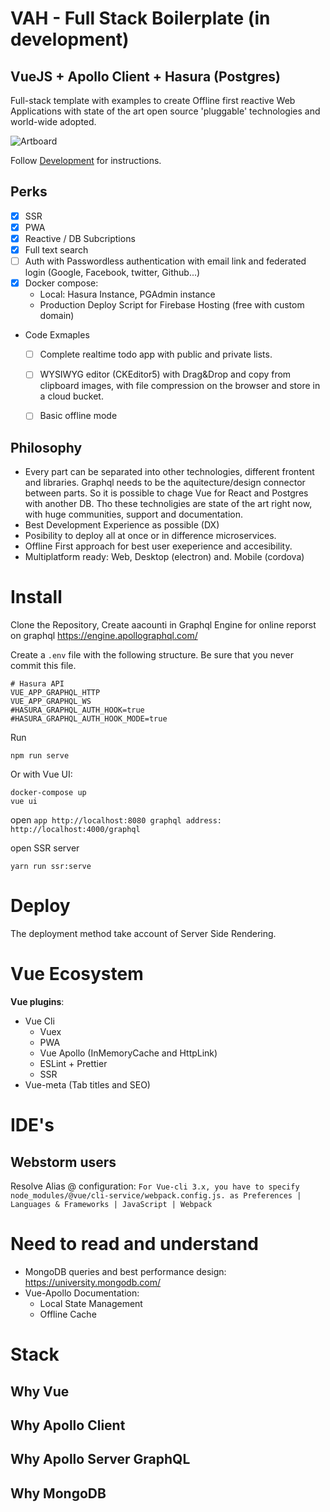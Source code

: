 # VAH - Full Stack Boilerplate (in development)
## VueJS + Apollo Client + Hasura (Postgres)
Full-stack template with examples to create Offline first reactive Web Applications with state of the art open source 'pluggable' technologies and world-wide adopted.

![Artboard](https://user-images.githubusercontent.com/4195550/79074476-f69f9100-7cec-11ea-99a7-855b4b711d66.jpg)

Follow [Development](DEVELOPMENT.md) for instructions.

## Perks
- [X] SSR
- [X] PWA
- [X] Reactive / DB Subcriptions
- [X] Full text search
- [ ] Auth with Passwordless authentication with email link and federated login (Google, Facebook, twitter, Github...)
- [X] Docker compose: 
  - Local: Hasura Instance, PGAdmin instance
  - Production Deploy Script for Firebase Hosting (free with custom domain)
- Code Exmaples
  - [ ] Complete realtime todo app with public and private lists.
  - [ ] WYSIWYG editor (CKEditor5) with Drag&Drop and copy from clipboard images, with file compression on the browser and store in a cloud bucket.
  - [ ] Basic offline mode


## Philosophy
- Every part can be separated into other technologies, different frontent and libraries. Graphql needs to be the aquitecture/design connector between parts. So it is possible to chage Vue for React and Postgres with another DB. Tho these technoligies are state of the art right now, with huge communities, support and documentation. 
- Best Development Experience as possible (DX)
- Posibility to deploy all at once or in difference microservices.
- Offline First approach for best user exeperience and accesibility. 
- Multiplatform ready: Web, Desktop (electron) and. Mobile (cordova)

Install
=======
Clone the Repository, 
Create aacounti in Graphql Engine for online reporst on graphql https://engine.apollographql.com/

Create a `.env` file with the following structure. Be sure that you never commit this file.
```
# Hasura API
VUE_APP_GRAPHQL_HTTP
VUE_APP_GRAPHQL_WS
#HASURA_GRAPHQL_AUTH_HOOK=true
#HASURA_GRAPHQL_AUTH_HOOK_MODE=true
```

Run 
```
npm run serve
```
Or with Vue UI:
```shell
docker-compose up
vue ui
```
open 
`
app http://localhost:8080
graphql address: http://localhost:4000/graphql
`

open SSR server
```
yarn run ssr:serve
```

Deploy
======
The deployment method take account of Server Side Rendering.



Vue Ecosystem
===================

**Vue plugins**:
- Vue Cli
  - Vuex
  - PWA
  - Vue Apollo (InMemoryCache and HttpLink)
  - ESLint + Prettier
  - SSR
- Vue-meta (Tab titles and SEO)


IDE's
======
## Webstorm users
Resolve Alias @ configuration: 
`
For Vue-cli 3.x, you have to specify node_modules/@vue/cli-service/webpack.config.js. as Preferences | Languages & Frameworks | JavaScript | Webpack
`


Need to read and understand
===========================
* MongoDB queries and best performance design: https://university.mongodb.com/
* Vue-Apollo Documentation: 
  - Local State Management
  - Offline Cache
  
Stack
=====
## Why Vue

## Why Apollo Client

## Why Apollo Server GraphQL

## Why MongoDB

